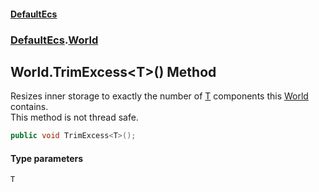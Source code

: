 #### [DefaultEcs](DefaultEcs.md 'DefaultEcs')
### [DefaultEcs](DefaultEcs.md#DefaultEcs 'DefaultEcs').[World](World.md 'DefaultEcs.World')
## World.TrimExcess&lt;T&gt;() Method
Resizes inner storage to exactly the number of [T](World_TrimExcess_T_().md#DefaultEcs_World_TrimExcess_T_()_T 'DefaultEcs.World.TrimExcess&lt;T&gt;().T') components this [World](World.md 'DefaultEcs.World') contains.  
This method is not thread safe.  
```csharp
public void TrimExcess<T>();
```
#### Type parameters
<a name='DefaultEcs_World_TrimExcess_T_()_T'></a>
`T`  
  
